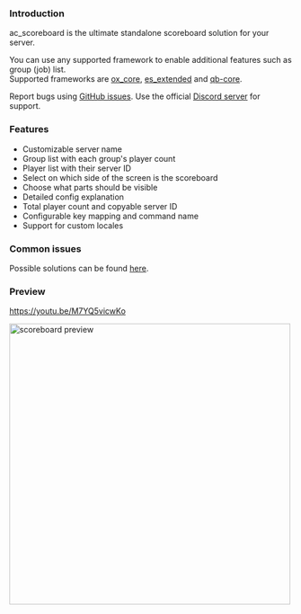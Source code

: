 ### Introduction
ac_scoreboard is the ultimate standalone scoreboard solution for your server.

You can use any supported framework to enable additional features such as group (job) list.  
Supported frameworks are [ox_core](https://github.com/overextended/ox_core), [es_extended](https://github.com/esx-framework/esx-legacy) and [qb-core](https://github.com/qbcore-framework/qb-core).

Report bugs using [GitHub issues](https://github.com/antond15/ac_scoreboard/issues). Use the official [Discord server](https://discord.gg/2ZezMw2xvR) for support.

### Features
- Customizable server name
- Group list with each group's player count
- Player list with their server ID
- Select on which side of the screen is the scoreboard
- Choose what parts should be visible
- Detailed config explanation
- Total player count and copyable server ID
- Configurable key mapping and command name
- Support for custom locales

### Common issues
Possible solutions can be found [here](./docs/common_issues.md).

### Preview
https://youtu.be/M7YQ5vicwKo

<img src='https://raw.githubusercontent.com/antond15/antond15/main/assets/scoreboard_preview.png' alt='scoreboard preview' height='500' />
